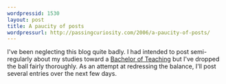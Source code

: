 ```yaml
--- 
wordpressid: 1530
layout: post
title: A paucity of posts
wordpressurl: http://passingcuriosity.com/2006/a-paucity-of-posts/
---
```

I've been neglecting this blog quite badly. I had intended to post semi-regularly about my studies toward a [Bachelor of Teaching](http://www.utas.edu.au/courses/E3H) but I've dropped the ball fairly thoroughly. As an attempt at redressing the balance, I'll post several entries over the next few days.
